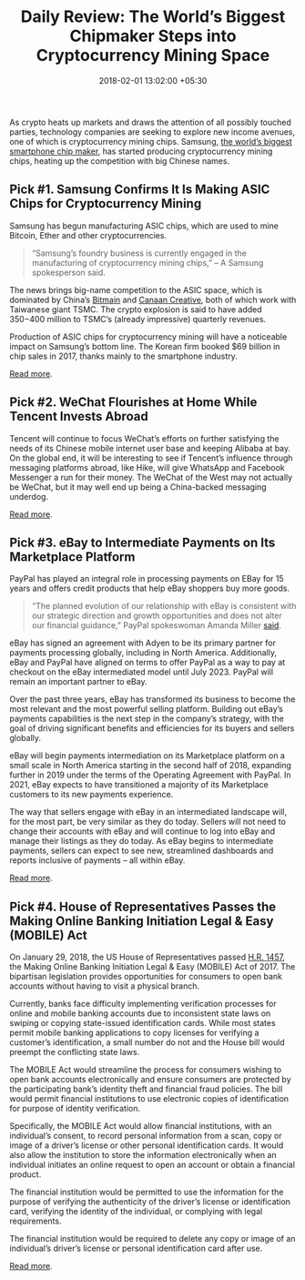 ﻿---
title: 'Daily Review: The World’s Biggest Chipmaker Steps into Cryptocurrency Mining
  Space'
date: 2018-02-01 13:02:00 +05:30
tags:
- cryptocurrency
- mobile banking
- authentication
- e-commerce
- payments
- mobile payments
- cryptocurrency mining
- ASIC
Image: "/uploads/samsungcryptomining.jpg"
Description: Samsung steps into a competition for crypto mining chip space, dominated
  by China’s Bitmain and Canaan Creative, both of which work with Taiwanese giant
  TSMC.
Person: Elena Mesropyan
category:
- Cryptocurrency
- Blockchain
- Authentication & Security
- Retail Banking
- 'Payments '
Companies:
- Samsung
Markets:
- Asia
- China
- Taiwan
- US
- North America
Is Featured: true
---

As crypto heats up markets and draws the attention of all possibly touched parties, technology companies are seeking to explore new income avenues, one of which is cryptocurrency mining chips. Samsung, [the world’s biggest smartphone chip maker](https://www.theverge.com/2018/1/31/16954228/samsung-memory-chipmaker-world-biggest-2018), has started producing cryptocurrency mining chips, heating up the competition with big Chinese names.

## Pick #1. Samsung Confirms It Is Making ASIC Chips for Cryptocurrency Mining

Samsung has begun manufacturing ASIC chips, which are used to mine Bitcoin, Ether and other cryptocurrencies. 

> “Samsung’s foundry business is currently engaged in the manufacturing of cryptocurrency mining chips,” – A Samsung spokesperson said.

The news brings big-name competition to the ASIC space, which is dominated by China’s [Bitmain](https://www.bitmain.com/) and [Canaan Creative](https://canaan.io/), both of which work with Taiwanese giant TSMC. The crypto explosion is said to have added $350-$400 million to TSMC’s (already impressive) quarterly revenues.

Production of ASIC chips for cryptocurrency mining will have a noticeable impact on Samsung’s bottom line. The Korean firm booked $69 billion in chip sales in 2017, thanks mainly to the smartphone industry.

[Read more](https://techcrunch.com/2018/01/31/samsung-confirms-asic-chips/).

## Pick #2. WeChat Flourishes at Home While Tencent Invests Abroad

Tencent will continue to focus WeChat’s efforts on further satisfying the needs of its Chinese mobile internet user base and keeping Alibaba at bay. On the global end, it will be interesting to see if Tencent’s influence through messaging platforms abroad, like Hike, will give WhatsApp and Facebook Messenger a run for their money. The WeChat of the West may not actually be WeChat, but it may well end up being a China-backed messaging underdog.

[Read more](https://news.crunchbase.com/news/wechat-flourishes-home-tencent-invests-abroad/).

## Pick #3. eBay to Intermediate Payments on Its Marketplace Platform

PayPal has played an integral role in processing payments on EBay for 15 years and offers credit products that help eBay shoppers buy more goods.

> “The planned evolution of our relationship with eBay is consistent with our strategic direction and growth opportunities and does not alter our financial guidance,” PayPal spokeswoman Amanda Miller [said](https://www.bloomberg.com/news/articles/2018-01-31/ebay-to-ditch-paypal-for-dutch-processor-adyen-lowering-costs?cmpid%3D=socialflow-twitter-tech).

eBay has signed an agreement with Adyen to be its primary partner for payments processing globally, including in North America. Additionally, eBay and PayPal have aligned on terms to offer PayPal as a way to pay at checkout on the eBay intermediated model until July 2023. PayPal will remain an important partner to eBay.

Over the past three years, eBay has transformed its business to become the most relevant and the most powerful selling platform. Building out eBay’s payments capabilities is the next step in the company’s strategy, with the goal of driving significant benefits and efficiencies for its buyers and sellers globally.

eBay will begin payments intermediation on its Marketplace platform on a small scale in North America starting in the second half of 2018, expanding further in 2019 under the terms of the Operating Agreement with PayPal. In 2021, eBay expects to have transitioned a majority of its Marketplace customers to its new payments experience.

The way that sellers engage with eBay in an intermediated landscape will, for the most part, be very similar as they do today. Sellers will not need to change their accounts with eBay and will continue to log into eBay and manage their listings as they do today. As eBay begins to intermediate payments, sellers can expect to see new, streamlined dashboards and reports inclusive of payments – all within eBay.

[Read more](https://www.ebayinc.com/stories/news/ebay-to-intermediate-payments-on-its-marketplace-platform/).

## Pick #4. House of Representatives Passes the Making Online Banking Initiation Legal & Easy (MOBILE) Act

On January 29, 2018, the US House of Representatives passed [H.R. 1457](https://www.congress.gov/bill/115th-congress/house-bill/1457), the Making Online Banking Initiation Legal & Easy (MOBILE) Act of 2017. The bipartisan legislation provides opportunities for consumers to open bank accounts without having to visit a physical branch.

Currently, banks face difficulty implementing verification processes for online and mobile banking accounts due to inconsistent state laws on swiping or copying state-issued identification cards. While most states permit mobile banking applications to copy licenses for verifying a customer’s identification, a small number do not and the House bill would preempt the conflicting state laws.

The MOBILE Act would streamline the process for consumers wishing to open bank accounts electronically and ensure consumers are protected by the participating bank’s identity theft and financial fraud policies. The bill would permit financial institutions to use electronic copies of identification for purpose of identity verification.

Specifically, the MOBILE Act would allow financial institutions, with an individual’s consent, to record personal information from a scan, copy or image of a driver’s license or other personal identification cards. It would also allow the institution to store the information electronically when an individual initiates an online request to open an account or obtain a financial product.

The financial institution would be permitted to use the information for the purpose of verifying the authenticity of the driver’s license or identification card, verifying the identity of the individual, or complying with legal requirements.

The financial institution would be required to delete any copy or image of an individual’s driver’s license or personal identification card after use.

[Read more](https://www.lexology.com/library/detail.aspx?g=e0d9ef8b-b3ec-4063-bcd1-26a3076fdd6b).